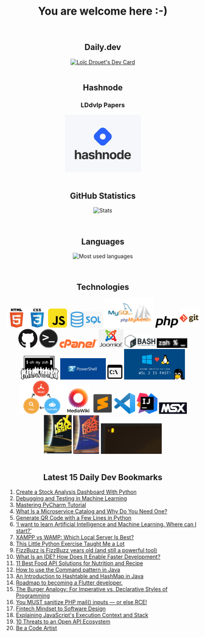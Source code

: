 <h1 align="center"> You are welcome here :-)</h1>

<br />

<div align="center">
    <h2>Daily.dev</h2>    
    <a href="https://app.daily.dev/LDdvlp">
        <img
            src="https://api.daily.dev/devcards/6a2db644d7b342d5924aa8a261fc3c97.png?r=d2h" width="400"
            alt="Loïc Drouet's Dev Card" 
        />
    </a>
</div>

<br />

<div align="center">
    <h2>Hashnode</h2>
    <h3>LDdvlp Papers</h3>
    <a href="https://lddvlp.hashnode.dev/">
        <img 
            src="/images/00-hashnode-logo.jfif" 
            width="200" alt="LDdvlp Papers" 
        />
    </a>
</div>

<br />

<div align="center">
    <h2>GitHub Statistics</h2>
    
![Stats](https://github-readme-stats.vercel.app/api?username=lddvlp&show_icons=true&theme=radical&count_private=true)

</div>

<br />

<div align="center">
    <h2>Languages</h2>

![Most used languages](https://github-readme-stats.vercel.app/api/top-langs/?username=lddvlp)

</div>

<br />

<div align="center">
    <h2>Technologies</h2>

<!-- Image #01    -->
<img alt="HTML5" width="50px" src="https://raw.githubusercontent.com/github/explore/80688e429a7d4ef2fca1e82350fe8e3517d3494d/topics/html/html.png" />

<!-- Image #02    -->
<img alt="CSS3" width="50px" src="https://raw.githubusercontent.com/github/explore/80688e429a7d4ef2fca1e82350fe8e3517d3494d/topics/css/css.png" />

<!-- Image #03    -->
<img alt="JavaScript" width="50px"   src="/images/03-javascript-logo.png" />

<!-- Image #04    -->
<img alt="SQL" width="90px" src="/images/04-sql-logo.jpg" />

<!-- Image #05    -->
<img alt="phpMyAdmin-MySQL" width="130px" src="/images/05-phpmyadmin-mysql-logo.png" />

<!-- Image #06    -->
<img alt="PHP" width="60px" src="/images/06-php-logo-alt.png" />

<!-- Image #07    -->
<img alt="Git" width="50px" src="https://raw.githubusercontent.com/github/explore/80688e429a7d4ef2fca1e82350fe8e3517d3494d/topics/git/git.png" />

<!-- Image #08    -->
<img alt="GitHub" width="50px" src="https://raw.githubusercontent.com/github/explore/78df643247d429f6cc873026c0622819ad797942/topics/github/github.png" />

<!-- Image #09    -->
<img alt="Shell" width="50px" src="https://raw.githubusercontent.com/github/explore/80688e429a7d4ef2fca1e82350fe8e3517d3494d/topics/terminal/terminal.png" />

<!-- Image #10    -->
<img alt="cPanel" width="100px" src="/images/10-cpanel-logo.png" />

<!-- Image #11    -->
<img alt="Joomla!" width="65px" src="/images/11-joomla-logo.png" />

<!-- Image #12    -->
<img alt="Bash" width="80px" src="/images/12-bash-logo.png" />

<!-- Image #13    -->
<img alt="Zsh" width="80px" src="/images/13-zsh-logo.gif" />

<!-- Image #14    -->
<img alt="Oh My Zsh" width="100px" src="/images/14-oh_my_zsh-logo.png" />

<!-- Image #15    -->
<img alt="PowerShell" width="120px" src="/images/15-powershell-logo.jpg" />

<!-- Image #16    -->
<img alt="cmd" width="40px" src="/images/16-cmd-logo.png" />

<!-- Image #17    -->
<img alt="WSL2" width="160px" src="/images/17-wsl2-logo.jpg" />

<!-- Image #18    -->
<img alt="MVC" width="120px" src="/images/18-mvc-logo.jpg" />

<!-- Image #19    -->
<img alt="MediaWiki" width="65px" src="/images/19-mediawiki-logo.png" />

<!-- Image #90    -->
<img alt="Sublime Text" width="55px" src="/images/90-sublime_text-logo.png" />

<!-- Image #91    -->
<img alt="VS Code" width="55px" src="/images/91-vs_code-logo.png" />

<!-- Image #92    -->
<img alt="IntelliJ IDEA" width="55px" src="/images/92-intellij_idea.png" />

<!-- Image #95   -->
<img alt="MSX" width="73px" src="/images/95-msx-logo.png" />

<!-- Image #96    -->
<img alt="MSX-BASIC" width="73px" src="/images/96-msx_ basic-logo.jfif" />

<!-- Image #97    -->
<img alt="MSX-DOS" width="69px" src="/images/97-msx_dos-logo.jpg" />

<!-- Image #99    -->
<img alt="Amber Terminal" width="160px" src="/images/98-amber_terminal.gif" />

</div>

<br />

<div align="center">
    <h2>Latest 15 Daily Dev Bookmarks</h2>
</div>

<!-- daily.dev BOOKMARKS:START -->
1. [Create a Stock Analysis Dashboard With Python](https://app.daily.dev/posts/dpfEe5SZz?utm_source=rss&utm_medium=bookmarks&utm_campaign=Yaq6rDv_C)
2. [Debugging and Testing in Machine Learning](https://app.daily.dev/posts/V4zNZiA10?utm_source=rss&utm_medium=bookmarks&utm_campaign=Yaq6rDv_C)
3. [Mastering PyCharm Tutorial](https://app.daily.dev/posts/5PqUwAJsI?utm_source=rss&utm_medium=bookmarks&utm_campaign=Yaq6rDv_C)
4. [What Is a Microservice Catalog and Why Do You Need One?](https://app.daily.dev/posts/CoOBuhanc?utm_source=rss&utm_medium=bookmarks&utm_campaign=Yaq6rDv_C)
5. [Generate QR Code with a Few Lines in Python](https://app.daily.dev/posts/mTRC5wD3Z?utm_source=rss&utm_medium=bookmarks&utm_campaign=Yaq6rDv_C)
6. [‘I want to learn Artificial Intelligence and Machine Learning. Where can I start?’](https://app.daily.dev/posts/249d8397d6fbf8de4a1c4ca4d5c62ddf?utm_source=rss&utm_medium=bookmarks&utm_campaign=Yaq6rDv_C)
7. [XAMPP vs WAMP: Which Local Server Is Best?](https://app.daily.dev/posts/XybKK1-eh?utm_source=rss&utm_medium=bookmarks&utm_campaign=Yaq6rDv_C)
8. [This Little Python Exercise Taught Me a Lot](https://app.daily.dev/posts/8L1LJtVl0?utm_source=rss&utm_medium=bookmarks&utm_campaign=Yaq6rDv_C)
9. [FizzBuzz is FizzBuzz years old &lpar;and still a powerful tool&rpar;](https://app.daily.dev/posts/Q74uS8aYG?utm_source=rss&utm_medium=bookmarks&utm_campaign=Yaq6rDv_C)
10. [What Is an IDE? How Does It Enable Faster Development?](https://app.daily.dev/posts/rjmhhv1qb?utm_source=rss&utm_medium=bookmarks&utm_campaign=Yaq6rDv_C)
11. [11 Best Food API Solutions for Nutrition and Recipe](https://app.daily.dev/posts/WGoXEPQY0?utm_source=rss&utm_medium=bookmarks&utm_campaign=Yaq6rDv_C)
12. [How to use the Command pattern in Java](https://app.daily.dev/posts/s1MIc3bY9?utm_source=rss&utm_medium=bookmarks&utm_campaign=Yaq6rDv_C)
13. [An Introduction to Hashtable and HashMap in Java](https://app.daily.dev/posts/WWUJIIRnf?utm_source=rss&utm_medium=bookmarks&utm_campaign=Yaq6rDv_C)
14. [Roadmap to becoming a Flutter developer.](https://app.daily.dev/posts/8xLvcAGrf?utm_source=rss&utm_medium=bookmarks&utm_campaign=Yaq6rDv_C)
15. [The Burger Analogy: For Imperative vs. Declarative Styles of Programming](https://app.daily.dev/posts/V6aWfgGcc?utm_source=rss&utm_medium=bookmarks&utm_campaign=Yaq6rDv_C)
16. [You MUST sanitize PHP mail&lpar;&rpar; inputs — or else RCE!](https://app.daily.dev/posts/VoQXO6yp9?utm_source=rss&utm_medium=bookmarks&utm_campaign=Yaq6rDv_C)
17. [Fintech Mindset to Software Design](https://app.daily.dev/posts/_AxG9hiTD?utm_source=rss&utm_medium=bookmarks&utm_campaign=Yaq6rDv_C)
18. [Explaining JavaScript&#39;s Execution Context and Stack](https://app.daily.dev/posts/3SKfGO6Zn?utm_source=rss&utm_medium=bookmarks&utm_campaign=Yaq6rDv_C)
19. [10 Threats to an Open API Ecosystem](https://app.daily.dev/posts/Tc32p1c5k?utm_source=rss&utm_medium=bookmarks&utm_campaign=Yaq6rDv_C)
20. [Be a Code Artist](https://app.daily.dev/posts/5oZ31vtI7?utm_source=rss&utm_medium=bookmarks&utm_campaign=Yaq6rDv_C)

<!-- daily.dev BOOKMARKS:END -->
